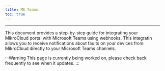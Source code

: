 ```yaml
---
title: MS Teams
toc: true
---
```


---

This document provides a step-by-step guide for integrating your MikroCloud portal with Microsoft Teams using webhooks. This integratin allows you to receive notifications about faults on your devices from MikroCloud directly to your Microsoft Teams channels.

:::Warning
This page is currently being worked on, please check back frequently to see when it updates.
:::